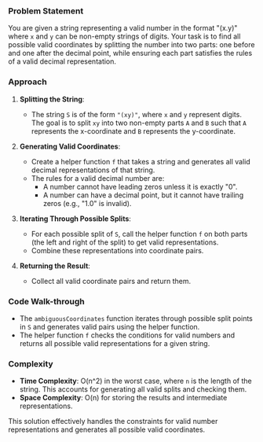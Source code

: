### Problem Statement
You are given a string representing a valid number in the format "(x.y)" where `x` and `y` can be non-empty strings of digits. Your task is to find all possible valid coordinates by splitting the number into two parts: one before and one after the decimal point, while ensuring each part satisfies the rules of a valid decimal representation.

### Approach
1. **Splitting the String**:
   - The string `S` is of the form `"(xy)"`, where `x` and `y` represent digits. The goal is to split `xy` into two non-empty parts `A` and `B` such that `A` represents the x-coordinate and `B` represents the y-coordinate.

2. **Generating Valid Coordinates**:
   - Create a helper function `f` that takes a string and generates all valid decimal representations of that string.
   - The rules for a valid decimal number are:
     - A number cannot have leading zeros unless it is exactly "0".
     - A number can have a decimal point, but it cannot have trailing zeros (e.g., "1.0" is invalid).

3. **Iterating Through Possible Splits**:
   - For each possible split of `S`, call the helper function `f` on both parts (the left and right of the split) to get valid representations.
   - Combine these representations into coordinate pairs.

4. **Returning the Result**:
   - Collect all valid coordinate pairs and return them.

### Code Walk-through
- The `ambiguousCoordinates` function iterates through possible split points in `S` and generates valid pairs using the helper function.
- The helper function `f` checks the conditions for valid numbers and returns all possible valid representations for a given string.

### Complexity
- **Time Complexity**: O(n^2) in the worst case, where `n` is the length of the string. This accounts for generating all valid splits and checking them.
- **Space Complexity**: O(n) for storing the results and intermediate representations.

This solution effectively handles the constraints for valid number representations and generates all possible valid coordinates.
